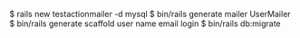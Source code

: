 $ rails new testactionmailer -d mysql
$ bin/rails generate mailer UserMailer
$ bin/rails generate scaffold user name email login
$ bin/rails db:migrate